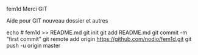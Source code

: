fem1d 
Merci GIT

Aide pour GIT nouveau dossier et autres

echo # fem1d >> README.md
git init
git add README.md
git commit -m "first commit"
git remote add origin https://github.com/nodio/fem1d.git
git push -u origin master

